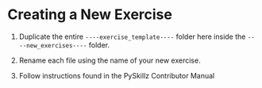 # Creating a New Exercise

1. Duplicate the entire `----exercise_template----` folder here inside the `----new_exercises----` folder.

2. Rename each file using the name of your new exercise.

3. Follow instructions found in the PySkillz Contributor Manual